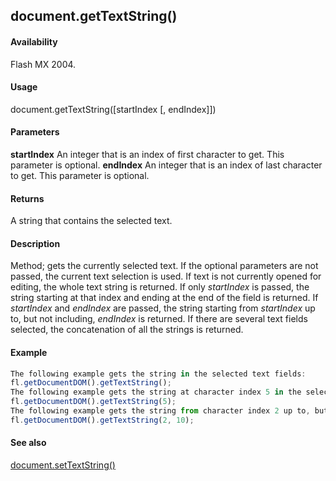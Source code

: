 ## document.getTextString()

#### Availability

Flash MX 2004.

#### Usage

document.getTextString(\[startIndex \[, endIndex\]\])

#### Parameters

**startIndex** An integer that is an index of first character to get. This parameter is optional.
**endIndex** An integer that is an index of last character to get. This parameter is optional.

#### Returns

A string that contains the selected text.

#### Description

Method; gets the currently selected text. If the optional parameters are not passed, the current text selection is used. If text is not currently opened for editing, the whole text string is returned. If only *startIndex* is passed, the string starting at that index and ending at the end of the field is returned. If *startIndex* and *endIndex* are passed, the string starting from *startIndex* up to, but not including, *endIndex* is returned.
If there are several text fields selected, the concatenation of all the strings is returned.

#### Example

```javascript
The following example gets the string in the selected text fields:
fl.getDocumentDOM().getTextString();
The following example gets the string at character index 5 in the selected text fields:
fl.getDocumentDOM().getTextString(5);
The following example gets the string from character index 2 up to, but not including, character index 10:
fl.getDocumentDOM().getTextString(2, 10);

```
#### See also

[document.setTextString()](../Document_object/docu9908.md)
